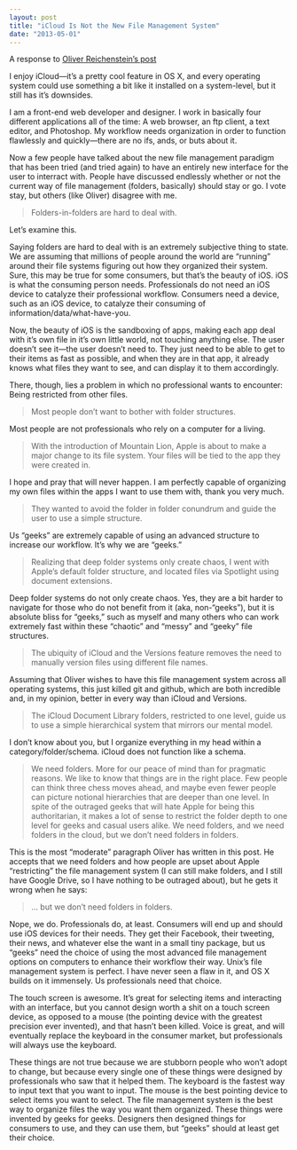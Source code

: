 ```yaml
---
layout: post
title: "iCloud Is Not the New File Management System"
date: "2013-05-01"
---
```


A response to [Oliver Reichenstein’s post](http://informationarchitects.net/blog/mountain-lions-new-file-system/)

I enjoy iCloud—it’s a pretty cool feature in OS X, and every operating system could use something a bit like it installed on a system-level, but it still has it’s downsides.

I am a front-end web developer and designer. I work in basically four different applications all of the time: A web browser, an ftp client, a text editor, and Photoshop. My workflow needs organization in order to function flawlessly and quickly—there are no ifs, ands, or buts about it.

Now a few people have talked about the new file management paradigm that has been tried (and tried again) to have an entirely new interface for the user to interract with. People have discussed endlessly whether or not the current way of file management (folders, basically) should stay or go. I vote stay, but others (like Oliver) disagree with me.

> Folders-in-folders are hard to deal with.

Let’s examine this.

Saying folders are hard to deal with is an extremely subjective thing to state. We are assuming that millions of people around the world are “running” around their file systems figuring out how they organized their system. Sure, this may be true for some consumers, but that’s the beauty of iOS. iOS is what the consuming person needs. Professionals do not need an iOS device to catalyze their professional workflow. Consumers need a device, such as an iOS device, to catalyze their consuming of information/data/what-have-you.

Now, the beauty of iOS is the sandboxing of apps, making each app deal with it’s own file in it’s own little world, not touching anything else. The user doesn’t see it—the user doesn’t need to. They just need to be able to get to their items as fast as possible, and when they are in that app, it already knows what files they want to see, and can display it to them accordingly.

There, though, lies a problem in which no professional wants to encounter: Being restricted from other files.

> Most people don’t want to bother with folder structures.

Most people are not professionals who rely on a computer for a living.

> With the introduction of Mountain Lion, Apple is about to make a major change to its file system. Your files will be tied to the app they were created in.

I hope and pray that will never happen. I am perfectly capable of organizing my own files within the apps I want to use them with, thank you very much.

> They wanted to avoid the folder in folder conundrum and guide the user to use a simple structure.

Us “geeks” are extremely capable of using an advanced structure to increase our workflow. It’s why we are “geeks.”

> Realizing that deep folder systems only create chaos, I went with Apple’s default folder structure, and located files via Spotlight using document extensions.

Deep folder systems do not only create chaos. Yes, they are a bit harder to navigate for those who do not benefit from it (aka, non-“geeks”), but it is absolute bliss for “geeks,” such as myself and many others who can work extremely fast within these “chaotic” and “messy” and “geeky” file structures.

> The ubiquity of iCloud and the Versions feature removes the need to manually version files using different file names.

Assuming that Oliver wishes to have this file management system across all operating systems, this just killed git and github, which are both incredible and, in my opinion, better in every way than iCloud and Versions.

> The iCloud Document Library folders, restricted to one level, guide us to use a simple hierarchical system that mirrors our mental model.

I don’t know about you, but I organize everything in my head within a category/folder/schema. iCloud does not function like a schema.

> We need folders. More for our peace of mind than for pragmatic reasons. We like to know that things are in the right place. Few people can think three chess moves ahead, and maybe even fewer people can picture notional hierarchies that are deeper than one level. In spite of the outraged geeks that will hate Apple for being this authoritarian, it makes a lot of sense to restrict the folder depth to one level for geeks and casual users alike. We need folders, and we need folders in the cloud, but we don’t need folders in folders.

This is the most “moderate” paragraph Oliver has written in this post. He accepts that we need folders and how people are upset about Apple “restricting” the file management system (I can still make folders, and I still have Google Drive, so I have nothing to be outraged about), but he gets it wrong when he says:

> … but we don’t need folders in folders.

Nope, we do. Professionals do, at least. Consumers will end up and should use iOS devices for their needs. They get their Facebook, their tweeting, their news, and whatever else the want in a small tiny package, but us “geeks” need the choice of using the most advanced file management options on computers to enhance their workflow their way. Unix’s file management system is perfect. I have never seen a flaw in it, and OS X builds on it immensely. Us professionals need that choice.

The touch screen is awesome. It’s great for selecting items and interacting with an interface, but you cannot design worth a shit on a touch screen device, as opposed to a mouse (the pointing device with the greatest precision ever invented), and that hasn’t been killed. Voice is great, and will eventually replace the keyboard in the consumer market, but professionals will always use the keyboard.

These things are not true because we are stubborn people who won’t adopt to change, but because every single one of these things were designed by professionals who saw that it helped them. The keyboard is the fastest way to input text that you want to input. The mouse is the best pointing device to select items you want to select. The file management system is the best way to organize files the way you want them organized. These things were invented by geeks for geeks. Designers then designed things for consumers to use, and they can use them, but “geeks” should at least get their choice.
